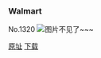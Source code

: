 ### Walmart
No.1320
![图片不见了~~~](https://imgs.xkcd.com/comics/walmart.png)

[原址](https://xkcd.com//1320) [下载](https://imgs.xkcd.com/comics/walmart.png)

